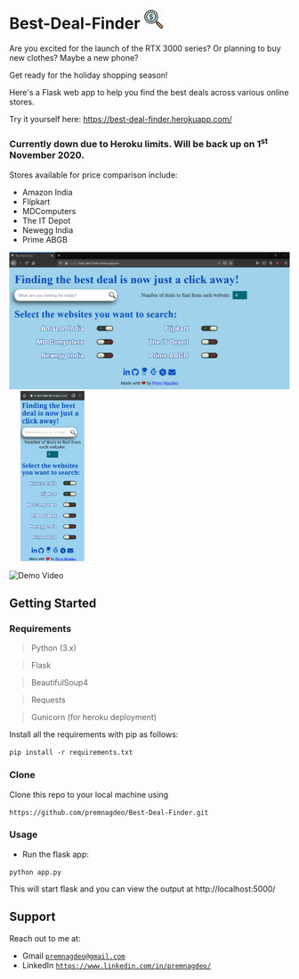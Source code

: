 # Best-Deal-Finder <img src="https://github.com/premnagdeo/Best-Deal-Finder/blob/master/static/img/favicon.png" width="35"> 

Are you excited for the launch of the RTX 3000 series? Or planning to buy new clothes? Maybe a new phone?

Get ready for the holiday shopping season!

Here's a Flask web app to help you find the best deals across various online stores.

Try it yourself here: https://best-deal-finder.herokuapp.com/
### Currently down due to Heroku limits. Will be back up on 1<sup>st</sup> November 2020.

Stores available for price comparison include:
- Amazon India
- Flipkart
- MDComputers
- The IT Depot
- Newegg India
- Prime ABGB

<img src="https://github.com/premnagdeo/Best-Deal-Finder/blob/master/readme_images/desktop_screenshot.png" width="625"> &nbsp;&nbsp;&nbsp;&nbsp;  <img src="https://github.com/premnagdeo/Best-Deal-Finder/blob/master/readme_images/mobile_screenshot.png" width="115">


![Demo Video](https://github.com/premnagdeo/Best-Deal-Finder/blob/master/readme_images/demo.gif)


## Getting Started

### Requirements
> Python (3.x)

> Flask

> BeautifulSoup4

> Requests

> Gunicorn (for heroku deployment)


Install all the requirements with pip as follows:

`pip install -r requirements.txt`


### Clone
Clone this repo to your local machine using 

` https://github.com/premnagdeo/Best-Deal-Finder.git `


### Usage

* Run the flask app:

` python app.py `


This will start flask and you can view the output at http://localhost:5000/


## Support

Reach out to me at:

- Gmail  <a href="http://premnagdeo@gmail.com" target="_blank">`premnagdeo@gmail.com`</a>
- LinkedIn  <a href="https://www.linkedin.com/in/premnagdeo/" target="_blank">`https://www.linkedin.com/in/premnagdeo/`</a>
